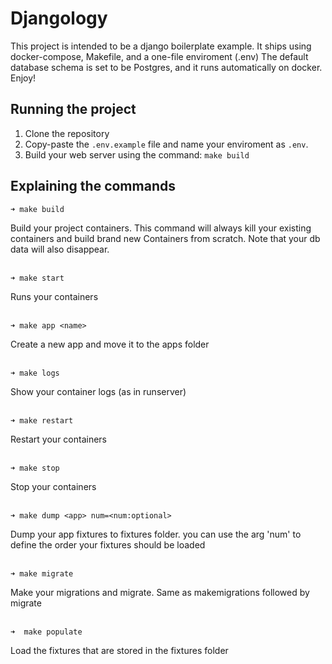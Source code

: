# Djangology
This project is intended to be a django boilerplate example.
It ships using docker-compose, Makefile, and a one-file enviroment (.env)
The default database schema is set to be Postgres, and it runs automatically on docker.
Enjoy!

## Running the project

1. Clone the repository
2. Copy-paste the `.env.example` file and name your enviroment as `.env`.
3. Build your web server using the command: `make build`

## Explaining the commands

 
 ```
 ➜ make build
 ```
Build your project containers. This command will always kill your existing containers and build brand new Containers from scratch. Note that your db data will also disappear.  
<br /> 
 ```
 ➜ make start
 ```
Runs your containers  
<br /> 
 ```
 ➜ make app <name>
 ```
Create a new app and move it to the apps folder  
<br />
 ```
 ➜ make logs
 ```
Show your container logs (as in runserver)  
<br /> 
 ```
 ➜ make restart
 ```
Restart your containers  
<br /> 
 ```
 ➜ make stop
 ```
Stop your containers  
<br />
 ```
 ➜ make dump <app> num=<num:optional>
 ```
Dump your app fixtures to fixtures folder. you can use the arg 'num' to define the order your fixtures should be loaded  
<br />
 ```
 ➜ make migrate
 ```
Make your migrations and migrate. Same as makemigrations followed by migrate  
<br /> 
 ```
➜  make populate
 ```
Load the fixtures that are stored in the fixtures folder  
<br />